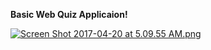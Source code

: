 **Basic Web Quiz Applicaion!**

[![Screen Shot 2017-04-20 at 5.09.55 AM.png](https://s3.postimg.org/jf50495b7/Screen_Shot_2017-04-20_at_5.09.55_AM.png)](https://postimg.org/image/952l50ffj/)
